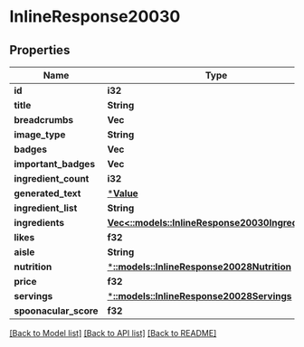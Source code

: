 # InlineResponse20030

## Properties

Name | Type | Description | Notes
------------ | ------------- | ------------- | -------------
**id** | **i32** |  | 
**title** | **String** |  | 
**breadcrumbs** | **Vec<String>** |  | 
**image_type** | **String** |  | 
**badges** | **Vec<String>** |  | 
**important_badges** | **Vec<String>** |  | 
**ingredient_count** | **i32** |  | 
**generated_text** | [***Value**](Value.md) |  | [optional] 
**ingredient_list** | **String** |  | 
**ingredients** | [**Vec<::models::InlineResponse20030Ingredients>**](inline_response_200_30_ingredients.md) |  | 
**likes** | **f32** |  | 
**aisle** | **String** |  | 
**nutrition** | [***::models::InlineResponse20028Nutrition**](inline_response_200_28_nutrition.md) |  | 
**price** | **f32** |  | 
**servings** | [***::models::InlineResponse20028Servings**](inline_response_200_28_servings.md) |  | 
**spoonacular_score** | **f32** |  | 

[[Back to Model list]](../README.md#documentation-for-models) [[Back to API list]](../README.md#documentation-for-api-endpoints) [[Back to README]](../README.md)


